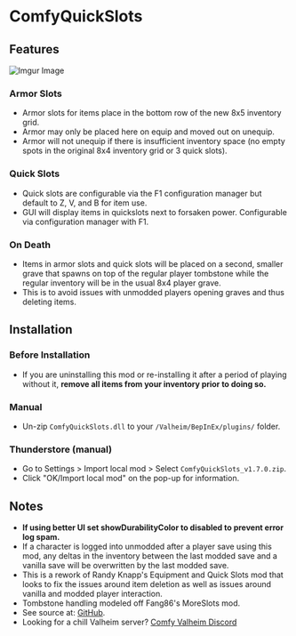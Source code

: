 # ComfyQuickSlots

## Features

![Imgur Image](https://imgur.com/P3FYbqc.jpeg)

### Armor Slots

  * Armor slots for items place in the bottom row of the new 8x5 inventory grid. 
  * Armor may only be placed here on equip and moved out on unequip.
  * Armor will not unequip if there is insufficient inventory space (no empty spots in the original 8x4 inventory grid
    or 3 quick slots).

### Quick Slots

  * Quick slots are configurable via the F1 configuration manager but default to Z, V, and B for item use.
  * GUI will display items in quickslots next to forsaken power. Configurable via configuration manager with F1.

### On Death

  * Items in armor slots and quick slots will be placed on a second, smaller grave that spawns on top of the regular
    player tombstone while the regular inventory will be in the usual 8x4 player grave.
  * This is to avoid issues with unmodded players opening graves and thus deleting items.

## Installation

### Before Installation

* If you are uninstalling this mod or re-installing it after a period of playing without it, **remove all items from
  your inventory prior to doing so.**

### Manual

  * Un-zip `ComfyQuickSlots.dll` to your `/Valheim/BepInEx/plugins/` folder.

### Thunderstore (manual)

  * Go to Settings > Import local mod > Select `ComfyQuickSlots_v1.7.0.zip`.
  * Click "OK/Import local mod" on the pop-up for information.

## Notes

  * **If using better UI set showDurabilityColor to disabled to prevent error log spam.**
  * If a character is logged into unmodded after a player save using this mod, any deltas in the inventory between the
    last modded save and a vanilla save will be overwritten by the last modded save.
  * This is a rework of Randy Knapp's Equipment and Quick Slots mod that looks to fix the issues around item deletion
    as well as issues around vanilla and modded player interaction.
  * Tombstone handling modeled off Fang86's MoreSlots mod.
  * See source at: [GitHub](https://github.com/BruceOfTheBow/ComfyArmorAndQuickSlots).
  * Looking for a chill Valheim server? [Comfy Valheim Discord](https://discord.gg/ameHJz5PFk)
